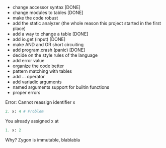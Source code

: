 - change accessor syntax [DONE]
- change modules to tables [DONE]
- make the code robust
- add the static analyzer (the whole reason this project started in the first place)
- add a way to change a table [DONE]
- add io.get (input) [DONE]
- make AND and OR short circuiting
- add program.crash (panic) [DONE]
- decide on the style rules of the language
- add error value
- organize the code better
- pattern matching with tables
- add ... operator
- add variadic arguments
- named arguments support for builtin functions
- proper errors

Error: Cannot reassign identifier x

```python
2. x: 4 # Problem
```
You already assigned x at
```python
1. x: 2
```

Why?
Zygon is immutable, blablabla
